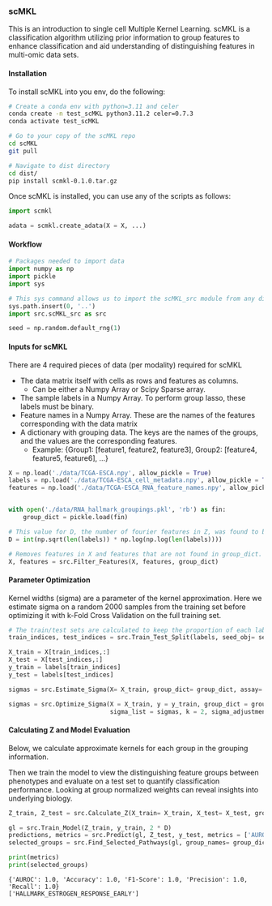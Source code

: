 ### scMKL
This is an introduction to single cell Multiple Kernel Learning. scMKL is a classification algorithm utilizing prior information to group features to enhance classification and aid understanding of distinguishing features in multi-omic data sets.


#### Installation
To install scMKL into you env, do the following:
```bash
# Create a conda env with python=3.11 and celer
conda create -n test_scMKL python3.11.2 celer=0.7.3
conda activate test_scMKL

# Go to your copy of the scMKL repo
cd scMKL 
git pull

# Navigate to dist directory
cd dist/
pip install scmkl-0.1.0.tar.gz
```
Once scMKL is installed, you can use any of the scripts as follows:
```python
import scmkl

adata = scmkl.create_adata(X = X, ...)
```

#### Workflow
```python
# Packages needed to import data
import numpy as np
import pickle
import sys

# This sys command allows us to import the scMKL_src module from any directory. '..' can be replaced by any path to the module
sys.path.insert(0, '..')
import src.scMKL_src as src

seed = np.random.default_rng(1)
```

#### Inputs for scMKL
There are 4 required pieces of data (per modality) required for scMKL
- The data matrix itself with cells as rows and features as columns.
    - Can be either a Numpy Array or Scipy Sparse array.  
- The sample labels in a Numpy Array.  To perform group lasso, these labels must be binary.
- Feature names in a Numpy Array. These are the names of the features corresponding with the data matrix
- A dictionary with grouping data.  The keys are the names of the groups, and the values are the corresponding features.
    - Example: {Group1: [feature1, feature2, feature3], Group2: [feature4, feature5, feature6], ...}


```python
X = np.load('./data/TCGA-ESCA.npy', allow_pickle = True)
labels = np.load('./data/TCGA-ESCA_cell_metadata.npy', allow_pickle = True)
features = np.load('./data/TCGA-ESCA_RNA_feature_names.npy', allow_pickle = True)


with open('./data/RNA_hallmark_groupings.pkl', 'rb') as fin:
    group_dict = pickle.load(fin)

# This value for D, the number of fourier features in Z, was found to be optimal in previous literature.  Generally increasing D increases accuracy, but runs slower.
D = int(np.sqrt(len(labels)) * np.log(np.log(len(labels))))

# Removes features in X and features that are not found in group_dict.  Done to reduce memory usage and search time
X, features = src.Filter_Features(X, features, group_dict)
```

#### Parameter Optimization
Kernel widths (sigma) are a parameter of the kernel approximation.  Here we estimate sigma on a random 2000 samples from the training set before optimizing it with k-Fold Cross Validation on the full training set.


```python
# The train/test sets are calculated to keep the proportion of each label the same in the training and testing sets.
train_indices, test_indices = src.Train_Test_Split(labels, seed_obj= seed)

X_train = X[train_indices,:]
X_test = X[test_indices,:]
y_train = labels[train_indices]
y_test = labels[test_indices]

sigmas = src.Estimate_Sigma(X= X_train, group_dict= group_dict, assay= 'rna', feature_set= features, seed_obj= seed)

sigmas = src.Optimize_Sigma(X = X_train, y = y_train, group_dict = group_dict, assay = 'rna', D = D, feature_set = features, 
                            sigma_list = sigmas, k = 2, sigma_adjustments = np.arange(0.1,2,0.1), seed_obj= seed)
```

#### Calculating Z and Model Evaluation
Below, we calculate approximate kernels for each group in the grouping information.

Then we train the model to view the distinguishing feature groups between phenotypes and evaluate on a test set to quantify classification performance.
Looking at group normalized weights can reveal insights into underlying biology.


```python
Z_train, Z_test = src.Calculate_Z(X_train= X_train, X_test= X_test, group_dict= group_dict, assay= 'rna', D= D, feature_set= features, sigma_list= sigmas, seed_obj= seed)

gl = src.Train_Model(Z_train, y_train, 2 * D)
predictions, metrics = src.Predict(gl, Z_test, y_test, metrics = ['AUROC', 'F1-Score', 'Accuracy', 'Precision', 'Recall'])
selected_groups = src.Find_Selected_Pathways(gl, group_names= group_dict.keys())
```


```python
print(metrics)
print(selected_groups)
```

    {'AUROC': 1.0, 'Accuracy': 1.0, 'F1-Score': 1.0, 'Precision': 1.0, 'Recall': 1.0}
    ['HALLMARK_ESTROGEN_RESPONSE_EARLY']


